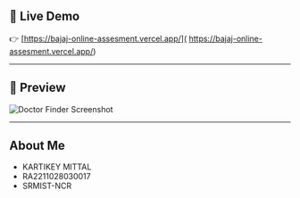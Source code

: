 ## 🚀 Live Demo

👉 [https://bajaj-online-assesment.vercel.app/]( https://bajaj-online-assesment.vercel.app/)

---

## 📸 Preview

![Doctor Finder Screenshot](https://i.ibb.co/v62PKXLJ/Screenshot-2025-04-25-183235.png)

---

##  About Me

- KARTIKEY MITTAL
- RA2211028030017
- SRMIST-NCR

